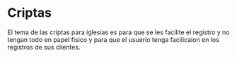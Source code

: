 # Criptas

El tema de las criptas para iglesias es para que se les facilite el registro y no tengan todo en papel fisico y para que el usuerio tenga facilicaion en los registros de sus clientes.
